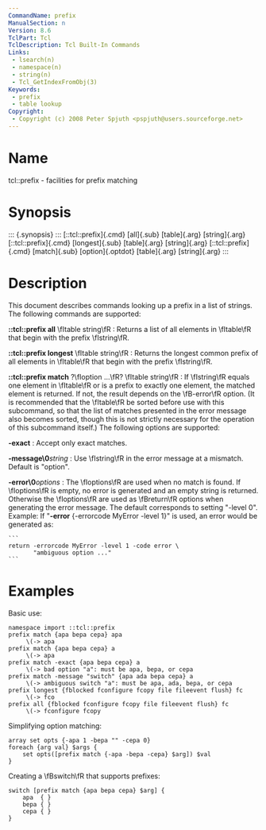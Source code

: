 ```yaml
---
CommandName: prefix
ManualSection: n
Version: 8.6
TclPart: Tcl
TclDescription: Tcl Built-In Commands
Links:
 - lsearch(n)
 - namespace(n)
 - string(n)
 - Tcl_GetIndexFromObj(3)
Keywords:
 - prefix
 - table lookup
Copyright:
 - Copyright (c) 2008 Peter Spjuth <pspjuth@users.sourceforge.net>
---
```


# Name

tcl::prefix - facilities for prefix matching

# Synopsis

::: {.synopsis} :::
[::tcl::prefix]{.cmd} [all]{.sub} [table]{.arg} [string]{.arg}
[::tcl::prefix]{.cmd} [longest]{.sub} [table]{.arg} [string]{.arg}
[::tcl::prefix]{.cmd} [match]{.sub} [option]{.optdot} [table]{.arg} [string]{.arg}
:::

# Description

This document describes commands looking up a prefix in a list of strings. The following commands are supported:

**::tcl::prefix all** \fItable string\fR
: Returns a list of all elements in \fItable\fR that begin with the prefix \fIstring\fR.

**::tcl::prefix longest** \fItable string\fR
: Returns the longest common prefix of all elements in \fItable\fR that begin with the prefix \fIstring\fR.

**::tcl::prefix match** ?\fIoption ...\fR? \fItable string\fR
: If \fIstring\fR equals one element in \fItable\fR or is a prefix to exactly one element, the matched element is returned. If not, the result depends on the \fB-error\fR option. (It is recommended that the \fItable\fR be sorted before use with this subcommand, so that the list of matches presented in the error message also becomes sorted, though this is not strictly necessary for the operation of this subcommand itself.) The following options are supported:

**-exact**
: Accept only exact matches.

**-message\0***string*
: Use \fIstring\fR in the error message at a mismatch. Default is "option".

**-error\0***options*
: The \fIoptions\fR are used when no match is found. If \fIoptions\fR is empty, no error is generated and an empty string is returned. Otherwise the \fIoptions\fR are used as \fBreturn\fR options when generating the error message. The default corresponds to setting "-level 0". Example: If "**-error** {-errorcode MyError -level 1}" is used, an error would be generated as:


    ```
    return -errorcode MyError -level 1 -code error \
           "ambiguous option ..."
    ```


# Examples

Basic use:

```
namespace import ::tcl::prefix
prefix match {apa bepa cepa} apa
     \(-> apa
prefix match {apa bepa cepa} a
     \(-> apa
prefix match -exact {apa bepa cepa} a
     \(-> bad option "a": must be apa, bepa, or cepa
prefix match -message "switch" {apa ada bepa cepa} a
     \(-> ambiguous switch "a": must be apa, ada, bepa, or cepa
prefix longest {fblocked fconfigure fcopy file fileevent flush} fc
     \(-> fco
prefix all {fblocked fconfigure fcopy file fileevent flush} fc
     \(-> fconfigure fcopy
```

Simplifying option matching:

```
array set opts {-apa 1 -bepa "" -cepa 0}
foreach {arg val} $args {
    set opts([prefix match {-apa -bepa -cepa} $arg]) $val
}
```

Creating a \fBswitch\fR that supports prefixes:

```
switch [prefix match {apa bepa cepa} $arg] {
    apa  { }
    bepa { }
    cepa { }
}
```

